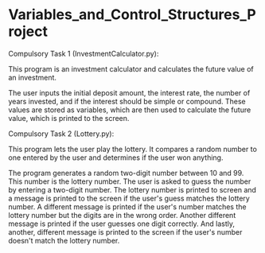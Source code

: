 # Variables_and_Control_Structures_Project

Compulsory Task 1 (InvestmentCalculator.py):

This program is an investment calculator and calculates the future value of an investment.

The user inputs the initial deposit amount, the interest rate, the number of years invested, and if the interest should be simple or compound. These values are stored as variables, which are then used to calculate the future value, which is printed to the screen.

Compulsory Task 2 (Lottery.py):

This program lets the user play the lottery. It compares a random number to one entered by the user and determines if the user won anything.

The program generates a random two-digit number between 10 and 99. This number is the lottery number. The user is asked to guess the number by entering a two-digit number. The lottery number is printed to screen and a message is printed to the screen if the user's guess matches the lottery number. A different message is printed if the user's number matches the lottery number but the digits are in the wrong order. Another different message is printed if the user guesses one digit correctly. And lastly, another, different message is printed to the screen if the user's number doesn't match the lottery number.
